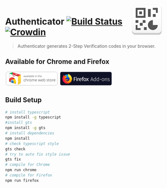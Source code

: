 <img align="right" width="100" height="100" src="https://github.com/Authenticator-Extension/Authenticator/raw/dev/images/icon128.png">

# Authenticator [![Build Status](https://travis-ci.org/Authenticator-Extension/Authenticator.svg?branch=dev)](https://travis-ci.org/Authenticator-Extension/Authenticator) [![Crowdin](https://d322cqt584bo4o.cloudfront.net/authenticator-firefox/localized.svg)](https://crowdin.com/project/authenticator-firefox) 

> Authenticator generates 2-Step Verification codes in your browser.

## Available for Chrome and Firefox

[<img src="chrome-web-store.png" title="Chrome Web Store" width="170" height="48" />](https://chrome.google.com/webstore/detail/authenticator/bhghoamapcdpbohphigoooaddinpkbai) [<img src="firefox-add-ons.png" title="Firefox Add-ons" width="170" height="48" />](https://addons.mozilla.org/en-US/firefox/addon/auth-helper/)

## Build Setup

``` bash
# install typescript
npm install -g typescript
#install gts
npm install -g gts
# install dependencies
npm install
# check typescript style
gts check
# try to auto fix style issue
gts fix
# compile for Chrome
npm run chrome
# compile for Firefox
npm run firefox
```
